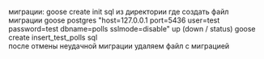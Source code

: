 миграции:
goose create init sql    из директории где создать файл миграции
goose postgres "host=127.0.0.1 port=5436 user=test password=test dbname=polls sslmode=disable" up        (down / status)
goose create insert_test_polls sql  
после отмены неудачной миграции удаляем файл с миграцией